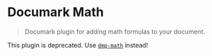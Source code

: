 # Documark Math

> Documark plugin for adding math formulas to your document.

This plugin is deprecated. Use [`dmp-math`](https://www.npmjs.com/package/dmp-math) instead!
